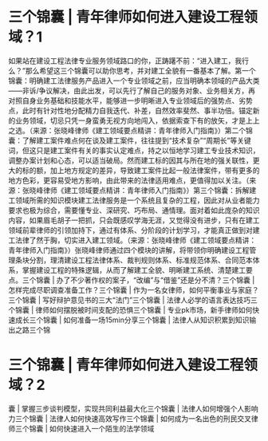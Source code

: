 # 三个锦囊 | 青年律师如何进入建设工程领域？1

如果站在建设工程法律专业服务领域路口的你，正踌躇不前：“进入建工，我行么？”那么希望这三个锦囊可以助你思考，并对建工全貌有一番基本了解。第一个锦囊：明确建工法律服务产品进入一个专业领域之前，应当明确本领域的产品大类——非诉/争议解决，由此出发，可以先行了解自己的服务对象、业务相关方，再对照自身业务基础和技能水平，能够进一步明晰进入专业领域后的强势点、劣势点，此时有针对性地分配精力自我迭代、补差，自然效率斐然、事半功倍。锚定新的业务领域，切忌只凭一身蛮勇无视方向地闯入，依据索查下有的放矢，才是上上之选。（来源：张晓峰律师《建工领域要点精讲：青年律师入门指南》）第二个锦囊：了解建工案件难点何在谈及建工案件，往往提到“技术复杂”“周期长”等关键词，但这只是建工案件有关的事实认定难点，持之以恒地学习建工专业技术知识，调整办案计划和心态，可以适当破局。然而建工标的因其与所在地的强关联性，更大的标的额，加上地方规定的差异，导致建工案件比起一般法律案件，带有更多的地方色彩，更容易受地方影响，由此带来的法律适用难点，更值得加以关注。（来源：张晓峰律师《建工领域要点精讲：青年律师入门指南》）第三个锦囊：拆解建工领域所需的知识模块建工法律服务是一个系统且复杂的工程，因此对从业者能力要求也极为综合，需要懂专业、深研究、巧布局、通情理。面对着如此庞杂的知识内容，如果眉毛胡子一把抓，只会既感叹学海无涯，又觉得没有进步，只有在建工领域前辈律师的引领加持下，通过有体系、分阶段的计划学习，才能真正做到对建工法律了然于胸，切实进入建工领域。（来源：张晓峰律师《建工领域要点精讲：青年律师入门指南》）张晓峰律师通过四个模块的讲解，将带领你明确建设工程管理条块分割，理清建设工程法律体系、裁判规则体系、标准规范体系、合同范本体系，掌握建设工程的特殊逻辑，从而了解建工全貌、明晰建工系统、清楚建工要点。三个锦囊 | 办了不少著作权的案子，“改编”与“借鉴”还是分不清？三个锦囊 | 怎样完成尽职调查准备工作？三个锦囊 | 作为一名女律师，如何平衡事业与家庭？三个锦囊 | 写好辩护意见书的三大“法门”三个锦囊 | 法律人必学的语言表达技巧三个锦囊 | 律师如何摆脱被时间支配的恐惧三个锦囊 | 专业pk市场，新手律师如何快速成长三个锦囊 | 如何准备一场15min分享三个锦囊 | 法律人从知识积累到知识输出之路三个锦

# 三个锦囊 | 青年律师如何进入建设工程领域？2

囊 | 掌握三步谈判模型，实现共同利益最大化三个锦囊 | 法律人如何增强个人影响力三个锦囊 | 法律人如何快速高效写作三个锦囊 | 如何成为一名出色的刑民交叉律师三个锦囊 | 如何快速进入一个陌生的法学领域

